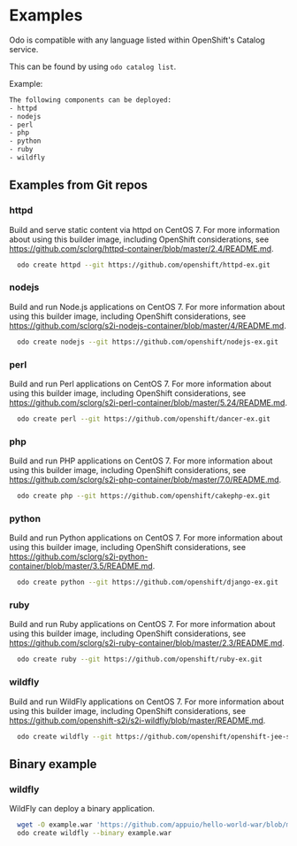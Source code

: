 # Examples

Odo is compatible with any language listed within OpenShift's Catalog service.

This can be found by using `odo catalog list`.

Example:

```sh
The following components can be deployed:
- httpd
- nodejs
- perl
- php
- python
- ruby
- wildfly
```


## Examples from Git repos

### httpd

Build and serve static content via httpd on CentOS 7. For more information about using this builder image, including OpenShift considerations, see https://github.com/sclorg/httpd-container/blob/master/2.4/README.md.

```sh
  odo create httpd --git https://github.com/openshift/httpd-ex.git
```

### nodejs

Build and run Node.js applications on CentOS 7. For more information about using this builder image, including OpenShift considerations, see https://github.com/sclorg/s2i-nodejs-container/blob/master/4/README.md.

```sh
  odo create nodejs --git https://github.com/openshift/nodejs-ex.git
```

### perl

Build and run Perl applications on CentOS 7. For more information about using this builder image, including OpenShift considerations, see https://github.com/sclorg/s2i-perl-container/blob/master/5.24/README.md.

```sh
  odo create perl --git https://github.com/openshift/dancer-ex.git
```

### php

Build and run PHP applications on CentOS 7. For more information about using this builder image, including OpenShift considerations, see https://github.com/sclorg/s2i-php-container/blob/master/7.0/README.md.

```sh
  odo create php --git https://github.com/openshift/cakephp-ex.git
```

### python

Build and run Python applications on CentOS 7. For more information about using this builder image, including OpenShift considerations, see https://github.com/sclorg/s2i-python-container/blob/master/3.5/README.md.

```sh
  odo create python --git https://github.com/openshift/django-ex.git
```

### ruby

Build and run Ruby applications on CentOS 7. For more information about using this builder image, including OpenShift considerations, see https://github.com/sclorg/s2i-ruby-container/blob/master/2.3/README.md.

```sh
  odo create ruby --git https://github.com/openshift/ruby-ex.git
```

### wildfly

Build and run WildFly applications on CentOS 7. For more information about using this builder image, including OpenShift considerations, see https://github.com/openshift-s2i/s2i-wildfly/blob/master/README.md.

```sh
  odo create wildfly --git https://github.com/openshift/openshift-jee-sample.git
```

## Binary example

### wildfly

WildFly can deploy a binary application.

```sh
  wget -O example.war 'https://github.com/appuio/hello-world-war/blob/master/repo/ch/appuio/hello-world-war/1.0.0/hello-world-war-1.0.0.war?raw=true'
  odo create wildfly --binary example.war
```
